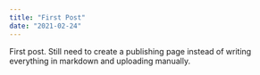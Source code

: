 ```yaml
---
title: "First Post"
date: "2021-02-24"
---
```


First post. Still need to create a publishing page instead of writing everything in markdown and uploading manually.
